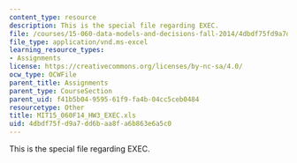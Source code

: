 ```yaml
---
content_type: resource
description: This is the special file regarding EXEC.
file: /courses/15-060-data-models-and-decisions-fall-2014/4dbdf75fd9a7dd6baa8fa6b863e6a5c0_MIT15_060F14_HW3_EXEC.xls
file_type: application/vnd.ms-excel
learning_resource_types:
- Assignments
license: https://creativecommons.org/licenses/by-nc-sa/4.0/
ocw_type: OCWFile
parent_title: Assignments
parent_type: CourseSection
parent_uid: f41b5b04-9595-61f9-fa4b-04cc5ceb0484
resourcetype: Other
title: MIT15_060F14_HW3_EXEC.xls
uid: 4dbdf75f-d9a7-dd6b-aa8f-a6b863e6a5c0
---
```

This is the special file regarding EXEC.